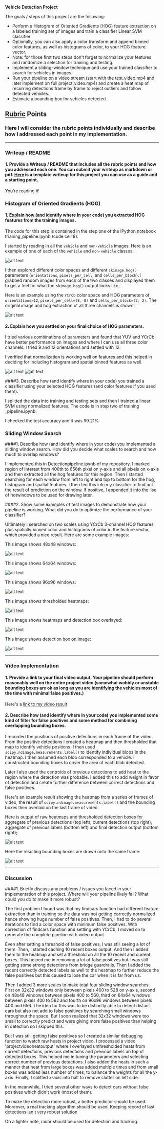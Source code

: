 **Vehicle Detection Project**

The goals / steps of this project are the following:

* Perform a Histogram of Oriented Gradients (HOG) feature extraction on a labeled training set of images and train a classifier Linear SVM classifier
* Optionally, you can also apply a color transform and append binned color features, as well as histograms of color, to your HOG feature vector. 
* Note: for those first two steps don't forget to normalize your features and randomize a selection for training and testing.
* Implement a sliding-window technique and use your trained classifier to search for vehicles in images.
* Run your pipeline on a video stream (start with the test_video.mp4 and later implement on full project_video.mp4) and create a heat map of recurring detections frame by frame to reject outliers and follow detected vehicles.
* Estimate a bounding box for vehicles detected.

[//]: # (Image References)
[image1]: ./examples/car_not_car.png
[image2]: ./output_images/hog1.png
[image3]: ./output_images/features_before_normalization.png
[image4]: ./output_images/normalized_features.png
[image5]: ./output_images/sws1.png
[image6]: ./output_images/sws2.png
[image7]: ./output_images/sws3.png
[image8]: ./output_images/sws4.png
[image9]: ./output_images/sws5.png
[image10]: ./output_images/sws6.png
[image11]: ./output_images/vi1.JPG
[image12]: ./output_images/vi2.JPG
[video1]: ./project_video_output.mp4


## [Rubric](https://review.udacity.com/#!/rubrics/513/view) Points
### Here I will consider the rubric points individually and describe how I addressed each point in my implementation.  

---
### Writeup / README

#### 1. Provide a Writeup / README that includes all the rubric points and how you addressed each one.  You can submit your writeup as markdown or pdf.  [Here](https://github.com/udacity/CarND-Vehicle-Detection/blob/master/writeup_template.md) is a template writeup for this project you can use as a guide and a starting point.  

You're reading it!

### Histogram of Oriented Gradients (HOG)

#### 1. Explain how (and identify where in your code) you extracted HOG features from the training images.

The code for this step is contained in the step one of the IPython notebook trianing_pipeline.ipynb (code cell 8).  

I started by reading in all the `vehicle` and `non-vehicle` images.  Here is an example of one of each of the `vehicle` and `non-vehicle` classes:

![alt text][image1]


I then explored different color spaces and different `skimage.hog()` parameters (`orientations`, `pixels_per_cell`, and `cells_per_block`).  I grabbed random images from each of the two classes and displayed them to get a feel for what the `skimage.hog()` output looks like.

Here is an example using the `YCrCb` color space and HOG parameters of `orientations=12`, `pixels_per_cell=(8, 8)` and `cells_per_block=(2, 2)`. The original image and hog extraction of all three channels is shown:


![alt text][image2]

#### 2. Explain how you settled on your final choice of HOG parameters.

I tried various combinations of parameters and found that YUV and YCrCb have better performance on images and where I can use all three color channels. I tried 9 and 12 orientations and settled with 12.

I verified that normalization is working well on features and this helped in deciding for including histogram and spatial binned features as well.

![alt text][image3]
![alt text][image4]

####3. Describe how (and identify where in your code) you trained a classifier using your selected HOG features (and color features if you used them).

I splitted the data into training and testing sets and then I trained a linear SVM using normalized features. The code is in step two of training _pipeline.ipynb.

I checked the test accuracy and it was 99.21%

### Sliding Window Search

####1. Describe how (and identify where in your code) you implemented a sliding window search.  How did you decide what scales to search and how much to overlap windows?

I implemented this in Detectionpipeline.ipynb of my repository. I marked region of interest from 400th to 656th pixel on y-axis and all pixels on x-axis and then extracted all the hog features for this region. Then I started searching for each window from left to right and top to bottom for the hog, histogram and spatial features. I then fed this into my classifier to find out the result of prediction on the window. If positive, I appended it into the lise of hotwindows to be used for drawing later.

####2. Show some examples of test images to demonstrate how your pipeline is working.  What did you do to optimize the performance of your classifier?

Ultimately I searched on two scales using YCrCb 3-channel HOG features plus spatially binned color and histograms of color in the feature vector, which provided a nice result.  Here are some example images:

This image shows 48x48 windows:

![alt text][image5]

This image shows 64x64 windows:

![alt text][image6]

This image shows 96x96 windows:

![alt text][image7]

This image shows thresholded heatmaps:

![alt text][image8]

This image shows heatmaps and detection box overlayed:

![alt text][image10]

This image shows detection box on image:

![alt text][image9]

---

### Video Implementation

#### 1. Provide a link to your final video output.  Your pipeline should perform reasonably well on the entire project video (somewhat wobbly or unstable bounding boxes are ok as long as you are identifying the vehicles most of the time with minimal false positives.)
Here's a [link to my video result](./project_video_output.mp4)


#### 2. Describe how (and identify where in your code) you implemented some kind of filter for false positives and some method for combining overlapping bounding boxes.

I recorded the positions of positive detections in each frame of the video.  From the positive detections I created a heatmap and then thresholded that map to identify vehicle positions.  I then used `scipy.ndimage.measurements.label()` to identify individual blobs in the heatmap.  I then assumed each blob corresponded to a vehicle.  I constructed bounding boxes to cover the area of each blob detected.

Later I also used the centroids of previous detections to add heat to the region where the detection was probable. I added this to add weight in favor of detection and create further difference between correct detections and false positives.

Here's an example result showing the heatmap from a series of frames of video, the result of `scipy.ndimage.measurements.label()` and the bounding boxes then overlaid on the last frame of video:

Here is output of raw heatmaps and thresholded detection boxes for aggregate of previous detections (top left), current detections (top right), aggregate of previous labels (bottom left) and final detection output (bottom right);:

![alt text][image11]

Here the resulting bounding boxes are drawn onto the same frame:

![alt text][image12]

---

### Discussion

####1. Briefly discuss any problems / issues you faced in your implementation of this project.  Where will your pipeline likely fail?  What could you do to make it more robust?

The first problem I found was that my findcars function had different feature extraction than in training so the data was not getting correctly normalized hence showing huge number of false positives. Then, I had to do several iterations to find a color space with minimum false positives. With correction of findcars function and settling with YCrCb, I moved on to generate the complete pipeline with video output.

Even after setting a threshold of false positives, I was still seeing a lot of them. Then, I started caching 10 recent boxes output. And then I added them to the heatmap and set a threshold on all the 10 recent and current boxes. This helped me in removing a lot of false positives but I was still getting some strong detections from bridge guardrails. Then I added the recent correctly detected labels as well to the heatmap to further reduce the false positives but this caused to lose the car when it is far from us.

Then I added 3 more scales to make total four sliding window searches. First on 32x32 windows only between pixels 400 to 528 on y-axis, second on 48x48 windows between pixels 400 to 560, third on 64x64 windows between pixels 400 to 592 and fourth on 96x96 windows between pixels 400 and 656. The idea for this was to be distinctly able to detect distant cars but also not add to false positives by searching small windows throughout the space. But I soon realized that 32x32 windows were too small to correctly predict and were giving more false positives than helping in detection so I skipped this.

But I was still getting false positives so I created a similar debugging function to watch raw heats in project video. I processed a video 'projectvideoheatoutput' where I overlayed unthresholded heats from current detections, previous detections and previous labels on top of detected boxes. This helped me in tuning the parameters and selecting correct number of previous detections. I also added the heats in such a manner that heat from large boxes was added multiple times and from small boxes was added less number of times, to balance the weights for all the y-axis. Finally, I splitted x-axis into half to remove clutter on left side.

In the meanwhile, I tried several other ways to detect cars without false positives which didn't work (most of them).

To make the detection more robust, a better predictor should be used. Moreover, a real tracking algorithm should be used. Keeping record of last detections isn't very robust solution.

On a lighter note, radar should be used for detection and tracking.